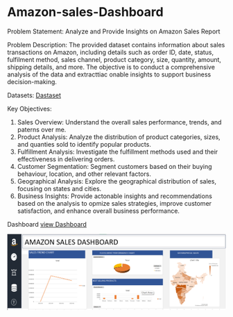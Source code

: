 # Amazon-sales-Dashboard
Problem Statement: 
Analyze and Provide Insights on Amazon Sales Report 

Problem Description: 
The provided dataset contains information about sales transactions on Amazon, including details such as order 
ID, date, status, fulfilment method, sales channel, product category, size, quantity, amount, shipping details, 
and more. The objective is to conduct a comprehensive analysis of the data and extracttiac onable insights to 
support business decision-making. 


Datasets: <a href ="hƩps://drive.google.com/file/d/1YrjYKtS1WHmINL6eafRsrDzrZaw2_WvX/view?usp=sharing">Dastaset</a>
 
Key Objectives: 
1. Sales Overview: Understand the overall sales performance, trends, and paterns over me. 
2. Product Analysis: Analyze the distribution of product categories, sizes, and quanties sold to identify popular 
products. 
3. Fulfillment Analysis: Investigate the fulfillment methods used and their effectiveness in delivering orders. 
4. Customer Segmentation: Segment customers based on their buying behaviour, location, and other relevant 
factors. 
5. Geographical Analysis: Explore the geographical distribution of sales, focusing on states and cities. 
6. Business Insights: Provide actonable insights and recommendations based on the analysis to opmize sales 
strategies, improve customer satisfaction, and enhance overall business performance.

Dashboard
<a href ="https://github.com/aswini571/amazon-sales-dashboard/blob/main/as1.png"> view Dashboard</a>


![image](https://github.com/aswini571/amazon-sales-dashboard/blob/main/as1.png)






